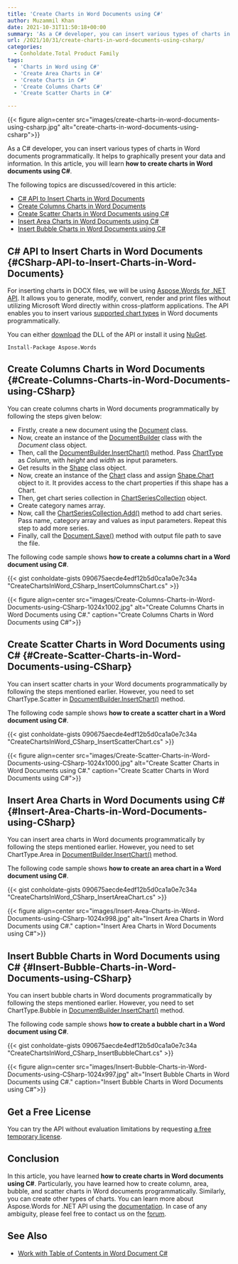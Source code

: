 ```yaml
---
title: 'Create Charts in Word Documents using C#'
author: Muzammil Khan
date: 2021-10-31T11:50:18+00:00
summary: 'As a C# developer, you can insert various types of charts in Word documents programmatically. In this article, you will learn <strong>how to create charts in Word documents using C#</strong>.'
url: /2021/10/31/create-charts-in-word-documents-using-csharp/
categories:
  - Conholdate.Total Product Family
tags:
  - 'Charts in Word using C#'
  - 'Create Area Charts in C#'
  - 'Create Charts in C#'
  - 'Create Columns Charts C#'
  - 'Create Scatter Charts in C#'

---
```



{{< figure align=center src="images/create-charts-in-word-documents-using-csharp.jpg" alt="create-charts-in-word-documents-using-csharp">}}
 

As a C# developer, you can insert various types of charts in Word documents programmatically. It helps to graphically present your data and information. In this article, you will learn&nbsp;**how to create charts in Word documents using C#**.

The following topics are discussed/covered in this article:

  * [C# API to Insert Charts in Word Documents][2]
  * [Create Columns Charts in Word Documents][3]
  * [Create Scatter Charts in Word Documents using C#][4]
  * [Insert Area Charts in Word Documents using C#][5]
  * [Insert Bubble Charts in Word Documents using C#][6]

## C# API to Insert Charts in Word Documents {#CSharp-API-to-Insert-Charts-in-Word-Documents}

For inserting charts in DOCX files, we will be using&nbsp;[Aspose.Words for .NET API][7]. It allows you to generate, modify, convert, render and print files without utilizing Microsoft Word directly within cross-platform applications. The API enables you to insert various [supported chart types][8] in Word documents programmatically. 

You can either&nbsp;[download][9]&nbsp;the DLL of the API or install it using&nbsp;[NuGet][10].

<pre class="wp-block-code"><code>Install-Package Aspose.Words</code></pre>

## Create Columns Charts in Word Documents {#Create-Columns-Charts-in-Word-Documents-using-CSharp}

You can create columns charts in Word documents programmatically by following the steps given below:

  * Firstly, create a new document using the&nbsp;[Document][11] class.
  * Now, create an instance of the [DocumentBuilder][12] class with the _Document_ class object.
  * Then, call the [DocumentBuilder.InsertChart()][13] method. Pass [ChartType][8] as _Column_, with _height_ and _width_ as input parameters.
  * Get results in the&nbsp;[Shape][14] class object.
  * Now, create an instance of the [Chart][15] class and assign [Shape.Chart][16] object to it. It provides access to the chart properties if this shape has a Chart.
  * Then, get chart series collection in [ChartSeriesCollection][17] object.
  * Create category names array.
  * Now, call the [ChartSeriesCollection.Add()][18] method to add chart series. Pass name, category array and values as input parameters. Repeat this step to add more series.
  * Finally, call the [Document.Save()][19] method with output file path to save the file.

The following&nbsp;code sample shows&nbsp;**how to create a columns chart in a Word document using C#**.

{{< gist conholdate-gists 090675aecde4edf12b5d0ca1a0e7c34a "CreateChartsInWord_CSharp_InsertColumnsChart.cs" >}}

{{< figure align=center src="images/Create-Columns-Charts-in-Word-Documents-using-CSharp-1024x1002.jpg" alt="Create Columns Charts in Word Documents using C#." caption="Create Columns Charts in Word Documents using C#">}}
 

## Create Scatter Charts in Word Documents using C# {#Create-Scatter-Charts-in-Word-Documents-using-CSharp}

You can insert scatter charts in your Word documents programmatically by following the steps mentioned earlier. However, you need to set ChartType.Scatter in [DocumentBuilder.InsertChart()][21] method.

The following&nbsp;code sample shows&nbsp;**how to create a scatter chart in a Word document using C#**.

{{< gist conholdate-gists 090675aecde4edf12b5d0ca1a0e7c34a "CreateChartsInWord_CSharp_InsertScatterChart.cs" >}}

{{< figure align=center src="images/Create-Scatter-Charts-in-Word-Documents-using-CSharp-1024x1000.jpg" alt="Create Scatter Charts in Word Documents using C#." caption="Create Scatter Charts in Word Documents using C#">}}
 

## Insert Area Charts in Word Documents using C# {#Insert-Area-Charts-in-Word-Documents-using-CSharp}

You can insert area charts in Word documents programmatically by following the steps mentioned earlier. However, you need to set ChartType.Area in [DocumentBuilder.InsertChart()][21] method.

The following&nbsp;code sample shows&nbsp;**how to create an area chart in a Word document using C#**.

{{< gist conholdate-gists 090675aecde4edf12b5d0ca1a0e7c34a "CreateChartsInWord_CSharp_InsertAreaChart.cs" >}}

{{< figure align=center src="images/Insert-Area-Charts-in-Word-Documents-using-CSharp-1024x998.jpg" alt="Insert Area Charts in Word Documents using C#." caption="Insert Area Charts in Word Documents using C#">}}
 

## Insert Bubble Charts in Word Documents using C# {#Insert-Bubble-Charts-in-Word-Documents-using-CSharp}

You can insert bubble charts in Word documents programmatically by following the steps mentioned earlier. However, you need to set ChartType.Bubble in [DocumentBuilder.InsertChart()][21] method.

The following&nbsp;code sample shows&nbsp;**how to create a bubble chart in a Word document using C#**.

{{< gist conholdate-gists 090675aecde4edf12b5d0ca1a0e7c34a "CreateChartsInWord_CSharp_InsertBubbleChart.cs" >}}

{{< figure align=center src="images/Insert-Bubble-Charts-in-Word-Documents-using-CSharp-1024x997.jpg" alt="Insert Bubble Charts in Word Documents using C#." caption="Insert Bubble Charts in Word Documents using C#">}}
 

## Get a Free License

You can try the API without evaluation limitations by requesting&nbsp;[a free temporary license][25].

## Conclusion

In this article, you have learned **how to create charts in Word documents using C#**. Particularly, you have learned how to create column, area, bubble, and scatter charts in Word documents programmatically. Similarly, you can create other types of charts. You can learn more about Aspose.Words for .NET API using the [documentation][26]. In case of any ambiguity, please feel free to contact us on the [forum][27].

## See Also

  * [Work with Table of Contents in Word Document C#][28]

 [1]: https://blog.conholdate.com/wp-content/uploads/sites/27/2021/10/create-charts-in-word-documents-using-csharp.jpg
 [2]: #CSharp-API-to-Insert-Charts-in-Word-Documents
 [3]: #Create-Columns-Charts-in-Word-Documents-using-CSharp
 [4]: #Create-Scatter-Charts-in-Word-Documents-using-CSharp
 [5]: #Insert-Area-Charts-in-Word-Documents-using-CSharp
 [6]: #Insert-Bubble-Charts-in-Word-Documents-using-CSharp
 [7]: https://products.aspose.com/words/net/
 [8]: https://apireference.aspose.com/words/net/aspose.words.drawing.charts/charttype
 [9]: https://downloads.aspose.com/words/net
 [10]: https://www.nuget.org/packages/aspose.words
 [11]: https://apireference.aspose.com/words/net/aspose.words/document
 [12]: https://apireference.aspose.com/words/net/aspose.words/documentbuilder
 [13]: https://apireference.aspose.com/words/net/aspose.words/documentbuilder/methods/insertchart
 [14]: https://apireference.aspose.com/words/net/aspose.words.drawing/shape
 [15]: https://apireference.aspose.com/words/net/aspose.words.drawing.charts/chart
 [16]: https://apireference.aspose.com/words/net/aspose.words.drawing/shape/properties/chart
 [17]: https://apireference.aspose.com/words/net/aspose.words.drawing.charts/chartseriescollection
 [18]: https://apireference.aspose.com/words/net/aspose.words.drawing.charts.chartseriescollection/add/methods/3
 [19]: https://apireference.aspose.com/words/net/aspose.words.document/save/methods/2
 [20]: https://blog.conholdate.com/wp-content/uploads/sites/27/2021/10/Create-Columns-Charts-in-Word-Documents-using-CSharp.jpg
 [21]: https://apireference.aspose.com/words/net/aspose.words/documentbuilder/methods/write
 [22]: https://blog.conholdate.com/wp-content/uploads/sites/27/2021/10/Create-Scatter-Charts-in-Word-Documents-using-CSharp.jpg
 [23]: https://blog.conholdate.com/wp-content/uploads/sites/27/2021/10/Insert-Area-Charts-in-Word-Documents-using-CSharp.jpg
 [24]: https://blog.conholdate.com/wp-content/uploads/sites/27/2021/10/Insert-Bubble-Charts-in-Word-Documents-using-CSharp.jpg
 [25]: https://purchase.groupdocs.com/temporary-license
 [26]: https://docs.aspose.com/words/net/
 [27]: https://forum.aspose.com/c/words/8
 [28]: https://blog.aspose.com/2021/03/02/work-with-table-of-contents-in-word-csharp/




